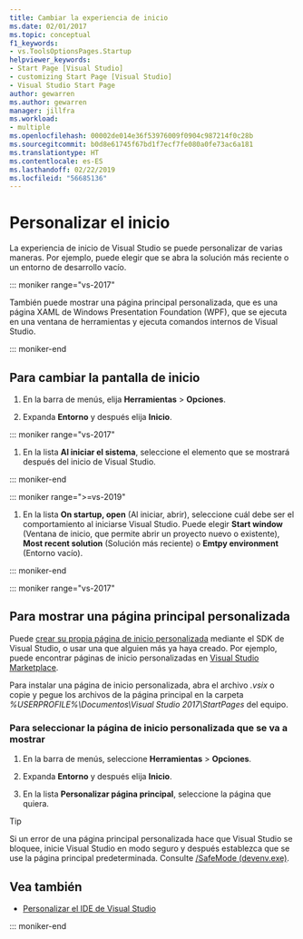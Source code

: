 ```yaml
---
title: Cambiar la experiencia de inicio
ms.date: 02/01/2017
ms.topic: conceptual
f1_keywords:
- vs.ToolsOptionsPages.Startup
helpviewer_keywords:
- Start Page [Visual Studio]
- customizing Start Page [Visual Studio]
- Visual Studio Start Page
author: gewarren
ms.author: gewarren
manager: jillfra
ms.workload:
- multiple
ms.openlocfilehash: 00002de014e36f53976009f0904c987214f0c28b
ms.sourcegitcommit: b0d8e61745f67bd1f7ecf7fe080a0fe73ac6a181
ms.translationtype: HT
ms.contentlocale: es-ES
ms.lasthandoff: 02/22/2019
ms.locfileid: "56685136"
---
```

# <a name="customize-startup"></a>Personalizar el inicio

La experiencia de inicio de Visual Studio se puede personalizar de varias maneras. Por ejemplo, puede elegir que se abra la solución más reciente o un entorno de desarrollo vacío.

::: moniker range="vs-2017"

También puede mostrar una página principal personalizada, que es una página XAML de Windows Presentation Foundation (WPF), que se ejecuta en una ventana de herramientas y ejecuta comandos internos de Visual Studio.

::: moniker-end

## <a name="to-change-the-startup-item"></a>Para cambiar la pantalla de inicio

1. En la barra de menús, elija **Herramientas** > **Opciones**.

1. Expanda **Entorno** y después elija **Inicio**.

::: moniker range="vs-2017"

1. En la lista **Al iniciar el sistema**, seleccione el elemento que se mostrará después del inicio de Visual Studio.

::: moniker-end

::: moniker range=">=vs-2019"

1. En la lista **On startup, open** (Al iniciar, abrir), seleccione cuál debe ser el comportamiento al iniciarse Visual Studio. Puede elegir **Start window** (Ventana de inicio, que permite abrir un proyecto nuevo o existente), **Most recent solution** (Solución más reciente) o **Emtpy environment** (Entorno vacío).

::: moniker-end

::: moniker range="vs-2017"

## <a name="to-show-a-custom-start-page"></a>Para mostrar una página principal personalizada

Puede [crear su propia página de inicio personalizada](../extensibility/creating-a-custom-start-page.md) mediante el SDK de Visual Studio, o usar una que alguien más ya haya creado. Por ejemplo, puede encontrar páginas de inicio personalizadas en [Visual Studio Marketplace](https://marketplace.visualstudio.com/search?target=VS&category=Tools&vsVersion=&subCategory=Start%20Pages&sortBy=Downloads).

Para instalar una página de inicio personalizada, abra el archivo *.vsix* o copie y pegue los archivos de la página principal en la carpeta *%USERPROFILE%\Documentos\Visual Studio 2017\StartPages* del equipo.

### <a name="to-select-which-custom-start-page-to-display"></a>Para seleccionar la página de inicio personalizada que se va a mostrar

1. En la barra de menús, seleccione **Herramientas** > **Opciones**.

1. Expanda **Entorno** y después elija **Inicio**.

1. En la lista **Personalizar página principal**, seleccione la página que quiera.

> [!TIP]
> Si un error de una página principal personalizada hace que Visual Studio se bloquee, inicie Visual Studio en modo seguro y después establezca que se use la página principal predeterminada. Consulte [/SafeMode (devenv.exe)](../ide/reference/safemode-devenv-exe.md).

## <a name="see-also"></a>Vea también

- [Personalizar el IDE de Visual Studio](../ide/personalizing-the-visual-studio-ide.md)

::: moniker-end